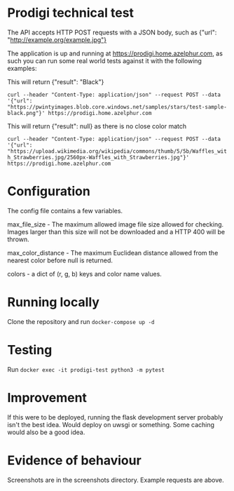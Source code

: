 # Prodigi technical test

The API accepts HTTP POST requests with a JSON body, such as {"url": "http://example.org/example.jpg"}

The application is up and running at https://prodigi.home.azelphur.com, as such you can run some real world tests against it with the following examples:

This will return {"result": "Black"}

```curl --header "Content-Type: application/json" --request POST --data '{"url": "https://pwintyimages.blob.core.windows.net/samples/stars/test-sample-black.png"}' https://prodigi.home.azelphur.com```

This will return {"result": null} as there is no close color match

```curl --header "Content-Type: application/json" --request POST --data '{"url": "https://upload.wikimedia.org/wikipedia/commons/thumb/5/5b/Waffles_with_Strawberries.jpg/2560px-Waffles_with_Strawberries.jpg"}' https://prodigi.home.azelphur.com```

# Configuration

The config file contains a few variables.

max_file_size - The maximum allowed image file size allowed for checking. Images larger than this size will not be downloaded and a HTTP 400 will be thrown.

max_color_distance - The maximum Euclidean distance allowed from the nearest color before null is returned.

colors - a dict of (r, g, b) keys and color name values.

# Running locally

Clone the repository and run `docker-compose up -d`

# Testing

Run `docker exec -it prodigi-test python3 -m pytest`

# Improvement

If this were to be deployed, running the flask development server probably isn't the best idea. Would deploy on uwsgi or something. Some caching would also be a good idea.

# Evidence of behaviour
Screenshots are in the screenshots directory. Example requests are above.
